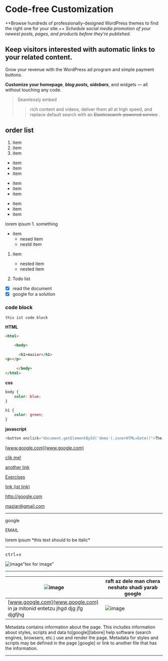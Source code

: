 Code-free Customization
====
 ++Browse hundreds of professionally-designed WordPress themes to find the right one for your site.++
 *Schedule social media promotion of your newest posts, pages, and products before they’re published.*
 

## Keep visitors interested with automatic links to your related content.

Grow your revenue with the WordPress ad program and simple payment buttons.

__Customize your homepage__, _**blog posts, sidebars**_, and widgets — all without touching any code.

>Seamlessly embed 
>>rich content and videos,
deliver them all at high speed, 
> and replace default search with an
> ~~Elasticsearch-powered service~~ .
## order list 
1. item
1. item
1. item

* item
* item 
* item 

+ item 
+ item 
+ item 

- item
- item
- item

lorem ipsum 
1\. something 

+ item 
    + nesed item 
    + nestd item 

1. item
    * nested item
    * nested item

2. Todo list 
- [x]  read the document 
- [x] google for a solution 
 
### code block 
```
this ist code block
```
**HTML**
```html 
<html>

    <body> 
        
      <h1>maziar</h1>
<p></p>
           
     </body> 
</html>

```
**css**
```css
body {
    color: blue;
}

h1 {
    color: green;
}
```
**javascript**

```javascript
<button onclick="document.getElementById('demo').innerHTML=Date()">The time is?</button>
```
‎‎[www.google.com](www.google.com)

[clik me! ](http://website.com/)

[another link](http://webseit.com)

[Exercises](./Exercises.md)

[link (ist link)](http://website.com)

<http://google.com>

<maziar@gmail.com>

----
<a herf="http://google.com">google </a>

<a herf="mail: maziar.rezaie">EMAIL</a>

lorem ipsum \*this text should to be italic\*

----

<kbd>ctrl</kbd>+<kbd>v</kbd>  



![image](https://dummyimage.com/400 )"tex for image"    

----
|![image](https://dummyimage.com/100 ) |  raft az dele man chera neshato shadi yarab <a herf="http://google.com">google </a> 
| -------- | -------- |
|  ‎‎[www.google.com](www.google.com) in ja mitonid entetzu jhgd djg jfg djgfjhg   | ![image](https://dummyimage.com/100 )          | 







Metadata contains information about the page. This includes information about styles, scripts and data to[google][labore] help software (search engines, browsers, etc.) use and render the page. Metadata for styles and scripts may be defined in the page [google] or link to another file that has the information. 

[1]: ./exercise.md 

----




